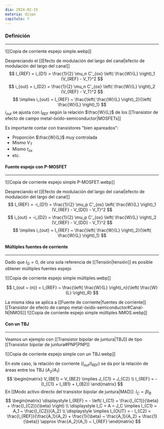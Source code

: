```yaml
---
dia: 2024-02-15
materia: dispo
capitulo: 7
---
```

### Definición
---
![[Copia de corriente espejo simple.webp]]

Despreciando el [[Efecto de modulación del largo del canal|efecto de modulación del largo del canal]] $$ I_{REF} = i_{D1} = \frac{1}{2} \mu_n C'_{ox} \left( \frac{W}{L} \right)_1 (V_{REF} - V_T)^2 $$ $$ i_{out} = i_{D2} = \frac{1}{2} \mu_n C'_{ox} \left( \frac{W}{L} \right)_2 (V_{REF} - V_T)^2 $$
$$ \implies i_{out} = I_{REF} ~ \frac{\left( \frac{W}{L} \right)_2}{\left( \frac{W}{L} \right)_1} $$
$i_{out}$ se ajusta con $I_{REF}$ según la relación $\frac{W}{L}$ de los [[Transistor de efecto de campo metal-óxido-semiconductor|MOSFETs]]

Es importante contar con transistores "bien apareados": 
* Proporción $\frac{W}{L}$ muy controlada
* Mismo $V_T$
* Mismo $t_{ox}$
* etc.

#### Fuente espejo con P-MOSFET
---
![[Copia de corriente espejo simple P-MOSFET.webp]]

Despreciando el [[Efecto de modulación del largo del canal|efecto de modulación del largo del canal]] $$ I_{REF} = -i_{D1} = \frac{1}{2} \mu_p C'_{ox} \left( \frac{W}{L} \right)_1 (V_{REF} - V_{DD} - V_T)^2 $$ $$ i_{out} = -i_{D2} = \frac{1}{2} \mu_p C'_{ox} \left( \frac{W}{L} \right)_2 (V_{REF} - V_{DD} - V_T)^2 $$
$$ \implies i_{out} = I_{REF} ~ \frac{\left( \frac{W}{L} \right)_2}{\left( \frac{W}{L} \right)_1} $$
#### Múltiples fuentes de corriente
---
Dado que $I_G = 0$, de una sola referencia de [[Tensión|tensión]] es posible obtener múltiples fuentes espejo

![[Copia de corriente espejo simple múltiples.webp]]

$$ I_{out ~ (n)} = I_{REF} ~ \frac{\left( \frac{W}{L} \right)_n}{\left( \frac{W}{L} \right)_R} $$

La misma idea se aplica a [[Fuente de corriente|fuentes de corriente]] [[Transistor de efecto de campo metal-óxido-semiconductor#Canal-N|NMOS]]
![[Copia de corriente espejo simple múltiples NMOS.webp]]

#### Con un TBJ
---
Veamos un ejemplo con [[Transistor bipolar de juntura|TBJ]] de tipo [[Transistor bipolar de juntura#PNP|PNP]]

![[Copia de corriente espejo simple con un TBJ.webp]]

En este caso, la relación de corriente ($I_{out} / I_{REF}$) se da por la relación de áreas entre los TBJ ($A_2 / A_1$) $$ \begin{matrix}
	V_{BE1} = V_{BE2} \implies J_{C1} = J_{C2} \\
	I_{REF} = - (I_{C1} + I_{B1} + I_{B2})
\end{matrix} $$
En [[Modo activo directo del transistor bipolar de juntura|MAD]]: $I_C = \beta I_B$ $$ \begin{matrix} 
	\displaystyle I_{REF} = - \left( I_{C1} + \frac{I_{C1}}{\beta} + \frac{I_{C2}}{\beta} \right) \\
	\displaystyle I_C = A ~ J_C \implies I_{C1} = A_1 ~ \frac{I_{C2}}{A_2} \\ 
	\displaystyle \implies I_{OUT} = - I_{C2} = \frac{I_{REF}}{\frac{A_1}{A_2} + \frac{1}{\beta} ~ \frac{A_1}{A_2} + \frac{1}{\beta}} \approx \frac{A_2}{A_1} ~ I_{REF}
\end{matrix} $$